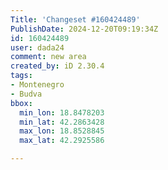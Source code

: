 ```yaml
---
Title: 'Changeset #160424489'
PublishDate: 2024-12-20T09:19:34Z
id: 160424489
user: dada24
comment: new area
created_by: iD 2.30.4
tags:
- Montenegro
- Budva
bbox:
  min_lon: 18.8478203
  min_lat: 42.2863428
  max_lon: 18.8528845
  max_lat: 42.2925586

---
```

